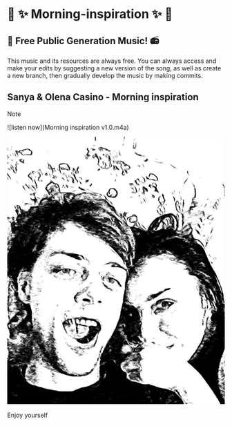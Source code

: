 # :guitar: :sparkles: Morning-inspiration :sparkles: :musical_keyboard:	

## :musical_note: Free Public Generation Music! :radio:

This music and its resources are always free.
You can always access and make your edits by suggesting a new version of the song, as well as create a new branch, then gradually develop the music by making commits.

## Sanya & Olena Casino - Morning inspiration

> [!NOTE]
> ![listen now](Morning inspiration v1.0.m4a)

![Screenshot](logo.jpeg)

Enjoy yourself
